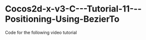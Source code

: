 Cocos2d-x-v3-C---Tutorial-11---Positioning-Using-BezierTo
=========================================================

Code for the following video tutorial 
